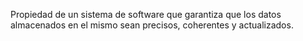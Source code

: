 Propiedad de un sistema de software que garantiza que los datos almacenados en el mismo sean precisos, coherentes y actualizados.